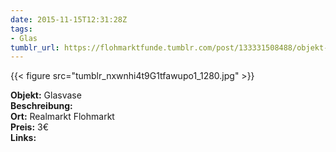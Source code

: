```yaml
---
date: 2015-11-15T12:31:28Z
tags:
- Glas
tumblr_url: https://flohmarktfunde.tumblr.com/post/133331508488/objekt-glasvase-beschreibung-lorem-ipsum-ort
---
```

 {{< figure src="tumblr_nxwnhi4t9G1tfawupo1_1280.jpg" >}}  

**Objekt:** Glasvase  
**Beschreibung:**   
**Ort:** Realmarkt Flohmarkt  
**Preis:** 3€  
**Links:** 
